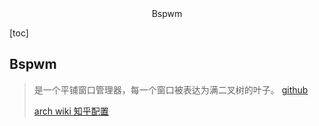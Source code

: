 <center>Bspwm</center>



[toc]







## Bspwm

> 是一个平铺窗口管理器，每一个窗口被表达为满二叉树的叶子。 [github](https://github.com/baskerville/bspwm)
>
> [arch wiki ](https://wiki.archlinuxcn.org/wiki/Bspwm) [知乎配置](https://zhuanlan.zhihu.com/p/568211941)







